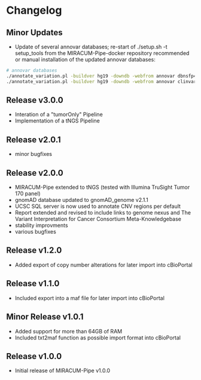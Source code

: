 # Changelog

## Minor Updates

* Update of several annovar databases; re-start of ./setup.sh -t setup_tools from the MIRACUM-Pipe-docker repository recommended or manual installation of the updated annovar databases:
```bash
# annovar databases
./annotate_variation.pl -buildver hg19 -downdb -webfrom annovar dbnsfp41a humandb/
./annotate_variation.pl -buildver hg19 -downdb -webfrom annovar clinvar_20200316 humandb/
```

## Release v3.0.0

* Interation of a "tumorOnly" Pipeline
* Implementation of a tNGS Pipeline

## Release v2.0.1

* minor bugfixes

## Release v2.0.0

* MIRACUM-Pipe extended to tNGS (tested with Illumina TruSight Tumor 170 panel)
* gnomAD database updated to gnomAD_genome v2.1.1
* UCSC SQL server is now used to annotate CNV regions per default
* Report extended and revised to include links to genome nexus and The Variant Interpretation for Cancer Consortium Meta-Knowledgebase
* stability improvments
* various bugfixes

## Release v1.2.0

* Added export of copy number alterations for later import into cBioPortal

## Release v1.1.0

* Included export into a maf file for later import into cBioPortal

## Minor Release v1.0.1

* Added support for more than 64GB of RAM
* Included txt2maf function as possible import format into cBioPortal

## Release v1.0.0

* Initial release of MIRACUM-Pipe v1.0.0
